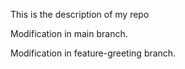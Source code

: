 This is the description of my repo

Modification in main branch.

Modification in feature-greeting branch.
